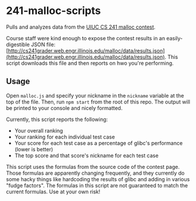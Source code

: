 # 241-malloc-scripts

Pulls and analyzes data from the [UIUC CS 241 malloc contest](http://cs241grader.web.engr.illinois.edu/malloc/).

Course staff were kind enough to expose the contest results in an easily-digestible JSON file: [http://cs241grader.web.engr.illinois.edu/malloc/data/results.json](http://cs241grader.web.engr.illinois.edu/malloc/data/results.json). This script downloads this file and then reports on hwo you're performing.

## Usage

Open `malloc.js` and specify your nickname in the `nickname` variable at the top of the file. Then, run `npm start` from the root of this repo. The output will be printed to your console and nicely formatted.

Currently, this script reports the following:

* Your overall ranking
* Your ranking for each individual test case
* Your score for each test case as a percentage of glibc's performance (lower is better)
* The top score and that score's nickname for each test case

This script uses the formulas from the source code of the contest page. Those formulas are apparently changing frequently, and they currently do some hacky things like hardcoding the results of glibc and adding in various "fudge factors". The formulas in this script are not guaranteed to match the current formulas. Use at your own risk!
